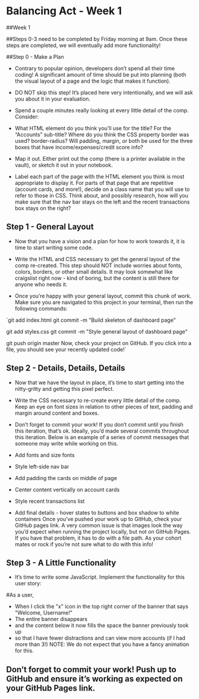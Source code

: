 # Balancing Act - Week 1
##Week 1

##Steps 0-3 need to be completed by Friday morning at 9am. Once these steps are completed, we will eventually add more functionality!

##Step 0 - Make a Plan
- Contrary to popular opinion, developers don’t spend all their time coding! A significant amount of time should be put into planning (both the visual layout of a page and the logic that makes it function).

- DO NOT skip this step! It’s placed here very intentionally, and we will ask you about it in your evaluation.

- Spend a couple minutes really looking at every little detail of the comp. Consider:

- What HTML element do you think you’ll use for the title? For the “Accounts” sub-title?
Where do you think the CSS property border was used? border-radius?
Will padding, margin, or both be used for the three boxes that have income/expenses/credit score info?


- Map it out. Either print out the comp (there is a printer available in the vault), or sketch it out in your notebook.

- Label each part of the page with the HTML element you think is most appropriate to display it.
For parts of that page that are repetitive (account cards, and more!), decide on a class name that you will use to refer to those in CSS.
Think about, and possibly research, how will you make sure that the nav bar stays on the left and the recent transactions box stays on the right?

## Step 1 - General Layout
- Now that you have a vision and a plan for how to work towards it, it is time to start writing some code.

- Write the HTML and CSS necessary to get the general layout of the comp re-created. This step should NOT include worries about fonts, colors, borders, or other small details. It may look somewhat like craigslist right now - kind of boring, but the content is still there for anyone who needs it.

- Once you’re happy with your general layout, commit this chunk of work. Make sure you are navigated to this project in your terminal, then run the following commands:

`git add index.html
git commit -m "Build skeleton of dashboard page"

git add styles.css
git commit -m "Style general layout of dashboard page"

git push origin master
Now, check your project on GitHub. If you click into a file, you should see your recently updated code!`

## Step 2 - Details, Details, Details
- Now that we have the layout in place, it’s time to start getting into the nitty-gritty and getting this pixel perfect.

- Write the CSS necessary to re-create every little detail of the comp. Keep an eye on font sizes in relation to other pieces of text, padding and margin around content and boxes.

- Don’t forget to commit your work! If you don’t commit until you finish this iteration, that’s ok. Ideally, you’d made several commits throughout this iteration. Below is an example of a series of commit messages that someone may write while working on this.

- Add fonts and size fonts
- Style left-side nav bar
- Add padding the cards on middle of page
- Center content vertically on account cards
- Style recent transactions list
- Add final details - hover states to buttons and box shadow to white containers
Once you’ve pushed your work up to GitHub, check your GitHub pages link. A very common issue is that images look the way you’d expect when running the project locally, but not on GitHub Pages. If you have that problem, it has to do with a file path. As your cohort mates or rock if you’re not sure what to do with this info!

## Step 3 - A Little Functionality
- It’s time to write some JavaScript. Implement the functionality for this user story:

#As a user,
- When I click the "x" icon in the top right corner of the banner that says "Welcome, Username!"
- The entire banner disappears
- and the content below it now fills the space the banner previously took up
- so that I have fewer distractions and can view more accounts (if I had more than 3!)
NOTE: We do not expect that you have a fancy animation for this.

## Don’t forget to commit your work! Push up to GitHub and ensure it’s working as expected on your GitHub Pages link.
